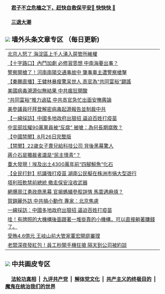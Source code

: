 
 ### &nbsp;&nbsp;&nbsp;&nbsp; [君子不立危樯之下，赶快自救保平安🍎 快快快 📩](https://github.com/pwgy/td/blob/master/README.md)

 ### &nbsp;&nbsp;&nbsp;&nbsp; [三退大潮](https://cdn.cgei.work/?key=wjsottsjpndjwfkg&pin=65881581&ag=ogQuit&from=pw2) 

## <img src="https://img.icons8.com/cute-clipart/2x/circled-right.png"> 墙外头条文章专区 （每日更新)

<Table>
<tr><td colspan="2" align="left"><a href="https://cnjltqvc.azureedge.net/?ag=c1490469&key=xczkwlmvishhrfji&from=pw2">北京人怒了 海淀區上千人湧入房管所維權
</a></td></tr>
<tr><td colspan="2" align="left"><a href="https://cnjltqvc.azureedge.net/?ag=c1490376&key=xczkwlmvishhrfji&from=pw2">【十字路口】內鬥加劇 必修習思想 中南海要出事？
</a></td></tr>
<tr><td colspan="2" align="left"><a href="https://cnjltqvc.azureedge.net/?ag=c1490384&key=xczkwlmvishhrfji&from=pw2">警察開槍了！河南南陽交通事故中 肇事車主遭警察槍擊
</a></td></tr>
<tr><td colspan="2" align="left"><a href="https://cnjltqvc.azureedge.net/?ag=c1490480&key=xczkwlmvishhrfji&from=pw2">【秦鵬直播】王健林暴瘦驚呆世人 高官為“共同富裕”闢謠
</a></td></tr>
<tr><td colspan="2" align="left"><a href="https://cnjltqvc.azureedge.net/?ag=c1490449&key=xczkwlmvishhrfji&from=pw2">美國病毒溯源似無結果 中共瘋狂開酸
</a></td></tr>
<tr><td colspan="2" align="left"><a href="https://cnjltqvc.azureedge.net/?ag=c1490358&key=xczkwlmvishhrfji&from=pw2">“共同富裕”推力過猛 中共高官急忙出面安撫輿論
</a></td></tr>
<tr><td colspan="2" align="left"><a href="https://cnjltqvc.azureedge.net/?ag=c1490479&key=xczkwlmvishhrfji&from=pw2">美參議員吁拜登解密病毒起源報告並制裁中共
</a></td></tr>
<tr><td colspan="2" align="left"><a href="https://cnjltqvc.azureedge.net/?ag=c1490352&key=xczkwlmvishhrfji&from=pw2">【一線採訪】中國多地政府出狠招 逼迫百姓打疫苗
</a></td></tr>
<tr><td colspan="2" align="left"><a href="https://cnjltqvc.azureedge.net/?ag=c1490429&key=xczkwlmvishhrfji&from=pw2">中宣部炫耀90萬黨員被“反腐” 被嗆：為何長期腐敗？
</a></td></tr>
<tr><td colspan="2" align="left"><a href="https://cnjltqvc.azureedge.net/?ag=c1490365&key=xczkwlmvishhrfji&from=pw2">【中國禁聞】8月26日完整版
</a></td></tr>
<tr><td colspan="2" align="left"><a href="https://cnjltqvc.azureedge.net/?ag=c1490359&key=xczkwlmvishhrfji&from=pw2">【禁聞】22歲女子賣兒給科技公司 背後黑幕驚人
</a></td></tr>
<tr><td colspan="2" align="left"><a href="https://cnjltqvc.azureedge.net/?ag=c1490473&key=xczkwlmvishhrfji&from=pw2">蔣介石是獨裁者還是“民主憤青”？
</a></td></tr>
<tr><td colspan="2" align="left"><a href="https://cnjltqvc.azureedge.net/?ag=c1490351&key=xczkwlmvishhrfji&from=pw2">重大發現！埃及出土4300萬年前“四腳鯨魚”化石
</a></td></tr>
<tr><td colspan="2" align="left"><a href="https://cnjltqvc.azureedge.net/?ag=c1490443&key=xczkwlmvishhrfji&from=pw2">【全民打針】抗議強打疫苗 湖南公民擬在株洲市搞大型遊行
</a></td></tr>
<tr><td colspan="2" align="left"><a href="https://cnjltqvc.azureedge.net/?ag=c1490371&key=xczkwlmvishhrfji&from=pw2">塔利班軟禁前總統 撤走保安沒收武器
</a></td></tr>
<tr><td colspan="2" align="left"><a href="https://cnjltqvc.azureedge.net/?ag=c1490385&key=xczkwlmvishhrfji&from=pw2">網爆周江勇政商黑幕 官揭螞蟻參股詳情 馬雲遇麻煩？
</a></td></tr>
<tr><td colspan="2" align="left"><a href="https://cnjltqvc.azureedge.net/?ag=c1490356&key=xczkwlmvishhrfji&from=pw2">賀錦麗外訪 中共搞小動作 專家：北京焦慮
</a></td></tr>
<tr><td colspan="2" align="left"><a href="https://cnjltqvc.azureedge.net/?ag=c1490454&key=xczkwlmvishhrfji&from=pw2">一線採訪：中國多地政府出狠招 逼迫百姓打疫苗
</a></td></tr>
<tr><td colspan="2" align="left"><a href="https://cnjltqvc.azureedge.net/?ag=c1490456&key=xczkwlmvishhrfji&from=pw2">哇！有牌照的大機構後面跟著一堆掛靠的小機構，可以直接躺著賺錢了。
</a></td></tr>
<tr><td colspan="2" align="left"><a href="https://cnjltqvc.azureedge.net/?ag=c1490458&key=xczkwlmvishhrfji&from=pw2">受賄4.6億元 王岐山前大管家董宏開庭審理
</a></td></tr>
<tr><td colspan="2" align="left"><a href="https://cnjltqvc.azureedge.net/?ag=c1490486&key=xczkwlmvishhrfji&from=pw2">老闆深夜發紅包！員工秒開手機狂搶 隔天到公司被約談
</a></td></tr>
 </Table>

 ## <img src="https://img.icons8.com/cute-clipart/2x/circled-right.png"> 中共画皮专区
 ### &nbsp;&nbsp;&nbsp;&nbsp; [法轮功真相](https://github.com/begood0513/basic/blob/master/README.md) &nbsp;|&nbsp; [九评共产党](https://github.com/begood0513/9ping.md/blob/master/README.md) &nbsp;|&nbsp; [解体党文化](https://github.com/begood0513/jtdwh.md/blob/master/README.md)   &nbsp;|&nbsp; [共产主义的终极目的](https://github.com/begood0513/gczydzjmd.md/blob/master/README.md) &nbsp;|&nbsp; [魔鬼在统治我们的世界](https://github.com/begood0513/gczydzjmd.md/blob/master/README.md) 
